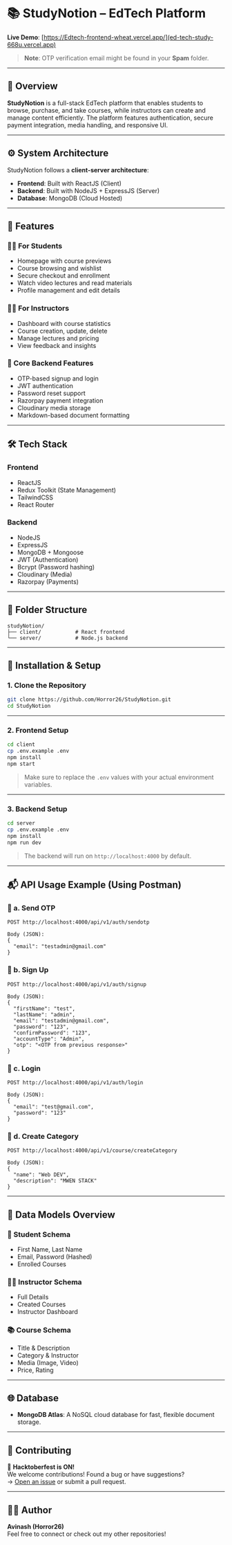 # 📚 StudyNotion – EdTech Platform

**Live Demo**: [https://Edtech-frontend-wheat.vercel.app/](ed-tech-study-668u.vercel.app)

> **Note**: OTP verification email might be found in your **Spam** folder.

---

## 🌟 Overview

**StudyNotion** is a full-stack EdTech platform that enables students to browse, purchase, and take courses, while instructors can create and manage content efficiently. The platform features authentication, secure payment integration, media handling, and responsive UI.

---

## ⚙️ System Architecture

StudyNotion follows a **client-server architecture**:

- **Frontend**: Built with ReactJS (Client)
- **Backend**: Built with NodeJS + ExpressJS (Server)
- **Database**: MongoDB (Cloud Hosted)

---

## 🧠 Features

### 👨‍🎓 For Students

- Homepage with course previews
- Course browsing and wishlist
- Secure checkout and enrollment
- Watch video lectures and read materials
- Profile management and edit details

### 👨‍🏫 For Instructors

- Dashboard with course statistics
- Course creation, update, delete
- Manage lectures and pricing
- View feedback and insights

### 🔐 Core Backend Features

- OTP-based signup and login
- JWT authentication
- Password reset support
- Razorpay payment integration
- Cloudinary media storage
- Markdown-based document formatting

---

## 🛠️ Tech Stack

### Frontend

- ReactJS
- Redux Toolkit (State Management)
- TailwindCSS
- React Router

### Backend

- NodeJS
- ExpressJS
- MongoDB + Mongoose
- JWT (Authentication)
- Bcrypt (Password hashing)
- Cloudinary (Media)
- Razorpay (Payments)

---

## 📁 Folder Structure

```
studyNotion/
├── client/           # React frontend
└── server/           # Node.js backend
```

---

## 🚀 Installation & Setup

### 1. Clone the Repository

```bash
git clone https://github.com/Horror26/StudyNotion.git
cd StudyNotion
```

---

### 2. Frontend Setup

```bash
cd client
cp .env.example .env
npm install
npm start
```

> Make sure to replace the `.env` values with your actual environment variables.

---

### 3. Backend Setup

```bash
cd server
cp .env.example .env
npm install
npm run dev
```

> The backend will run on `http://localhost:4000` by default.

---

## 📬 API Usage Example (Using Postman)

### 🔹 a. Send OTP

```http
POST http://localhost:4000/api/v1/auth/sendotp

Body (JSON):
{
  "email": "testadmin@gmail.com"
}
```

### 🔹 b. Sign Up

```http
POST http://localhost:4000/api/v1/auth/signup

Body (JSON):
{
  "firstName": "test",
  "lastName": "admin",
  "email": "testadmin@gmail.com",
  "password": "123",
  "confirmPassword": "123",
  "accountType": "Admin",
  "otp": "<OTP from previous response>"
}
```

### 🔹 c. Login

```http
POST http://localhost:4000/api/v1/auth/login

Body (JSON):
{
  "email": "test@gmail.com",
  "password": "123"
}
```

### 🔹 d. Create Category

```http
POST http://localhost:4000/api/v1/course/createCategory

Body (JSON):
{
  "name": "Web DEV",
  "description": "MWEN STACK"
}
```

---

## 🧾 Data Models Overview

### 🧑 Student Schema

- First Name, Last Name
- Email, Password (Hashed)
- Enrolled Courses

### 🧑‍🏫 Instructor Schema

- Full Details
- Created Courses
- Instructor Dashboard

### 📚 Course Schema

- Title & Description
- Category & Instructor
- Media (Image, Video)
- Price, Rating

---

## 🌐 Database

- **MongoDB Atlas**: A NoSQL cloud database for fast, flexible document storage.

---

## 🤝 Contributing

🎉 **Hacktoberfest is ON!**  
We welcome contributions! Found a bug or have suggestions?  
→ [Open an issue](https://github.com/Horror26/StudyNotion/issues) or submit a pull request.

---

## 👨‍💻 Author

**Avinash (Horror26)**  
Feel free to connect or check out my other repositories!
